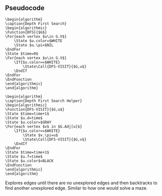 ## Pseudocode
```pseudo
\begin{algorithm}
\caption{Depth First Search}
\begin{algorithmic}
\Function{DFS}{$G$}
\For{each vertex $u\in G.V$}
	\State $u.color=$WHITE
	\State $u.\pi=$NIL
\EndFor
\State $time=0$
\For{each vertex $u\in G.V$}
	\If{$u.color==$WHITE}
		\State\Call{DFS-VISIT}{$G,u$}
	\EndIf
\EndFor
\EndFunction
\end{algorithmic}
\end{algorithm}
```

```pseudo
\begin{algorithm}
\caption{Depth First Search Helper}
\begin{algorithmic}
\Function{DFS-VISIT}{$G,u$}
\State $time=time+1$
\State $u.d=time$
\State $u.color=$GRAY
\For{each vertex $v$ in $G.Adj[u]$}
	\If{$v.color==$WHITE}
		\State $v.\pi=u$
		\State\Call{DFS-VISIT}{$G,v$}
	\EndIf
\EndFor
\State $time=time+1$
\State $u.f=time$
\State $u.color$=BLACK
\EndFunction
\end{algorithmic}
\end{algorithm}
```

Explores edges until there are no unexplored edges and then backtracks to find another unexplored edge. Similar to how one would solve a maze.